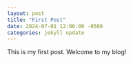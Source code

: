 ```yaml
---
layout: post
title: "First Post"
date: 2024-07-01 12:00:00 -0500
categories: jekyll update
---
```


This is my first post. Welcome to my blog!
